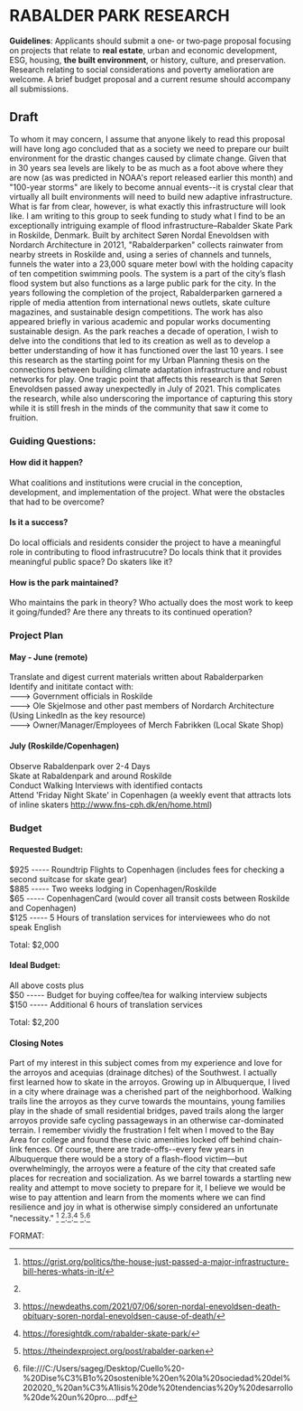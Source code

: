 
# RABALDER PARK RESEARCH

**Guidelines**: Applicants should submit a one‐ or two‐page proposal focusing on projects that relate to **real estate**, urban and economic development, ESG, housing, **the built environment**, or history, culture, and preservation. Research relating to  social considerations and poverty amelioration are welcome. A brief budget proposal and a current resume should accompany all submissions.

##  Draft
To whom it may concern,
I assume that anyone likely to read this proposal will have long ago concluded that as a society we need to prepare our built environment for the drastic changes caused by climate change. Given that in 30 years sea levels are likely to be as much as a foot above where they are now (as was predicted in NOAA's report released earlier this month) and "100-year storms" are likely to become annual events--it is crystal clear that virtually all built environments will need to build new adaptive infrastructure. What is far from clear, however, is what exactly this infrastructure will look like.
I am writing to this group to seek funding to study what I find to be an exceptionally intriguing example of flood infrastructure–Rabalder Skate Park in Roskilde, Denmark. Built by architect Søren Nordal Enevoldsen with Nordarch Architecture in 20121, "Rabalderparken" collects rainwater from nearby streets in Roskilde and,  using a series of channels and tunnels,  funnels the water into a 23,000 square meter bowl with the holding capacity of ten competition swimming pools. The system is a part of the city’s flash flood system but also functions as a large public park for the city. In the years following the completion of the project, Rabalderparken garnered a ripple of media attention from international news outlets, skate culture magazines, and sustainable design competitions. The work has also appeared briefly in various academic and popular works documenting sustainable design.
As the park reaches a decade of operation, I wish to delve into the conditions that led to its creation as well as to develop a better understanding of how it has functioned over the last 10 years. I see this research as the starting point for my Urban Planning thesis on the connections between building climate adaptation infrastructure and robust networks for play. One tragic point that affects this research is that Søren Enevoldsen passed away unexpectedly in July of 2021. This complicates the research, while also underscoring the importance of capturing this story while it is still fresh in the minds of the community that saw it come to fruition.

### Guiding Questions:
 
#### How did it happen?
What coalitions and institutions were crucial in the conception, development, and implementation of the project.
What were the obstacles that had to be overcome?
 
#### Is it a success?
Do local officials and residents consider the project to have a meaningful role in contributing to flood infrastrucutre? 
Do locals think that it provides meaningful public space?
Do skaters like it?

#### How is the park maintained? 
Who maintains the park in theory? 
Who actually does the most work to keep it going/funded?
Are there any threats to its continued operation?
 
### Project Plan
#### May - June (remote)
Translate and digest current materials written about Rabalderparken   
Identify and inititate contact with:    
 ---> Government officials in Roskilde      
 ---> Ole Skjelmose and other past members of Nordarch Architecture (Using LinkedIn as the key resource)   
 ---> Owner/Manager/Employees of Merch Fabrikken (Local Skate Shop)   
#### July (Roskilde/Copenhagen)
Observe Rabaldenpark over 2-4 Days  
Skate at Rabaldenpark and around Roskilde  
Conduct Walking Interviews with identified contacts  
Attend 'Friday Night Skate' in Copenhagen (a weekly event that attracts lots of inline skaters http://www.fns-cph.dk/en/home.html)


### Budget 
#### Requested Budget:
$925 ----- Roundtrip Flights to Copenhagen (includes fees for checking a second suitcase for skate gear)  
$885 ----- Two weeks lodging in Copenhagen/Roskilde  
$65 ----- CopenhagenCard (would cover all transit costs between Roskilde and Copenhagen)  
$125 ----- 5 Hours of translation services for interviewees who do not speak English  
 
Total: $2,000
 
#### Ideal Budget:
All above costs plus    
 $50 ----- Budget for buying coffee/tea for walking interview subjects     
$150 ----- Additional 6 hours of translation services   
 
Total: $2,200 

#### Closing Notes
Part of my interest in this subject comes from my experience and love for the arroyos and acequias (drainage ditches) of the Southwest. I actually first learned how to skate in the arroyos. Growing up in Albuquerque, I lived in a city where drainage was a cherished part of the neighborhood. Walking trails line the arroyos as they curve towards the mountains, young families play in the shade of small residential bridges, paved trails along the larger arroyos provide safe cycling passageways in an otherwise car-dominated terrain. I remember vividly the frustration I felt when I moved to the Bay Area for college and found these civic amenities locked off behind chain-link fences. Of course, there are trade-offs--every few years in Albuquerque  there would be a story of a flash-flood victim—but overwhelmingly, the arroyos were a feature of the city that created safe places for recreation and socialization. As we barrel towards a startling new reality and attempt to move society to prepare for it, I believe we would be wise to pay attention and learn from the moments where we can find resilience and joy in what is otherwise simply considered an unfortunate "necessity." [^1] [^2]:[^3]:[^4] [^5]:[^6]

FORMAT: 
[^1]:https://grist.org/politics/the-house-just-passed-a-major-infrastructure-bill-heres-whats-in-it/
[^2]:
[^3]:https://newdeaths.com/2021/07/06/soren-nordal-enevoldsen-death-obituary-soren-nordal-enevoldsen-cause-of-death/
[^4]:https://foresightdk.com/rabalder-skate-park/
[^5]: https://theindexproject.org/post/rabalder-parken
[^6]:file:///C:/Users/sageg/Desktop/Cuello%20-%20Dise%C3%B1o%20sostenible%20en%20la%20sociedad%20del%202020_%20an%C3%A1lisis%20de%20tendencias%20y%20desarrollo%20de%20un%20pro....pdf



[^1]:https://grist.org/politics/the-house-just-passed-a-major-infrastructure-bill-heres-whats-in-it/
[^2]:
[^3]:https://newdeaths.com/2021/07/06/soren-nordal-enevoldsen-death-obituary-soren-nordal-enevoldsen-cause-of-death/
[^4]:https://foresightdk.com/rabalder-skate-park/
[^5]: https://theindexproject.org/post/rabalder-parken
[^6]:file:///C:/Users/sageg/Desktop/Cuello%20-%20Dise%C3%B1o%20sostenible%20en%20la%20sociedad%20del%202020_%20an%C3%A1lisis%20de%20tendencias%20y%20desarrollo%20de%20un%20pro....pdf

